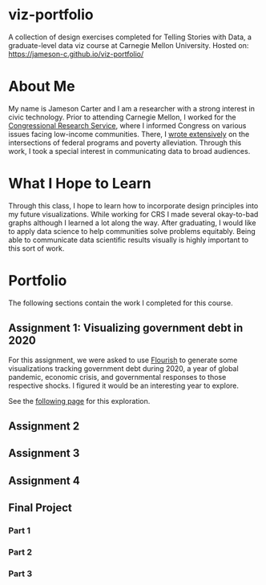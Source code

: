 # viz-portfolio
A collection of design exercises completed for Telling Stories with Data, a graduate-level data viz course at Carnegie Mellon University.
Hosted on: https://jameson-c.github.io/viz-portfolio/

# About Me
My name is Jameson Carter and I am a researcher with a strong interest in civic technology. Prior to attending Carnegie Mellon, I worked for the [Congressional Research Service](https://en.wikipedia.org/wiki/Congressional_Research_Service), where I informed Congress on various issues facing low-income communities. There, I [wrote extensively](https://crsreports.congress.gov/search/#/?termsToSearch=Jameson%20Carter&orderBy=Relevance) on the intersections of federal programs and poverty alleviation. Through this work, I took a special interest in communicating data to broad audiences.

# What I Hope to Learn
Through this class, I hope to learn how to incorporate design principles into my future visualizations. While working for CRS I made several okay-to-bad graphs although I learned a lot along the way. After graduating, I would like to apply data science to help communities solve problems equitably. Being able to communicate data scientific results visually is highly important to this sort of work.

# Portfolio
The following sections contain the work I completed for this course. 
## Assignment 1: Visualizing government debt in 2020
For this assignment, we were asked to use [Flourish](https://flourish.studio/) to generate some visualizations tracking government debt during 2020, a year of global pandemic, economic crisis, and governmental responses to those respective shocks. I figured it would be an interesting year to explore.

See the [following page](https://jameson-c.github.io/viz-portfolio/assignment_1.html) for this exploration.

## Assignment 2

## Assignment 3

## Assignment 4

## Final Project

### Part 1

### Part 2

### Part 3
